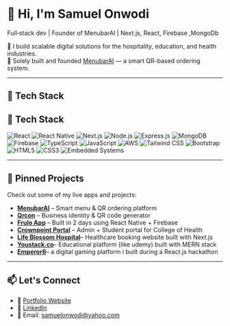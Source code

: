 # 👋 Hi, I'm Samuel Onwodi

Full‑stack dev | Founder of MenubarAI | Next.js, React, Firebase ,MongoDb

🚀 I build scalable digital solutions for the hospitality, education, and health industries.  
🔭 Solely built and founded [MenubarAI](https://menubarai.netlify.app) — a smart QR-based ordering system.

---

## 🔧 Tech Stack
## 🔧 Tech Stack

![React](https://img.shields.io/badge/React-20232A?style=for-the-badge&logo=react&logoColor=61DAFB)
![React Native](https://img.shields.io/badge/React_Native-20232A?style=for-the-badge&logo=react&logoColor=61DAFB)
![Next.js](https://img.shields.io/badge/Next.js-000?style=for-the-badge&logo=next.js&logoColor=white)
![Node.js](https://img.shields.io/badge/Node.js-339933?style=for-the-badge&logo=nodedotjs&logoColor=white)
![Express.js](https://img.shields.io/badge/Express.js-404D59?style=for-the-badge)
![MongoDB](https://img.shields.io/badge/MongoDB-4EA94B?style=for-the-badge&logo=mongodb&logoColor=white)
![Firebase](https://img.shields.io/badge/Firebase-FFCA28?style=for-the-badge&logo=firebase&logoColor=black)
![TypeScript](https://img.shields.io/badge/TypeScript-007ACC?style=for-the-badge&logo=typescript&logoColor=white)
![JavaScript](https://img.shields.io/badge/JavaScript-F7DF1E?style=for-the-badge&logo=javascript&logoColor=black)
![AWS](https://img.shields.io/badge/AWS_Cloud-232F3E?style=for-the-badge&logo=amazonaws&logoColor=white)
![Tailwind CSS](https://img.shields.io/badge/Tailwind_CSS-06B6D4?style=for-the-badge&logo=tailwindcss&logoColor=white)
![Bootstrap](https://img.shields.io/badge/Bootstrap-7952B3?style=for-the-badge&logo=bootstrap&logoColor=white)
![HTML5](https://img.shields.io/badge/HTML5-E34F26?style=for-the-badge&logo=html5&logoColor=white)
![CSS3](https://img.shields.io/badge/CSS3-1572B6?style=for-the-badge&logo=css3&logoColor=white)
![Embedded Systems](https://img.shields.io/badge/Embedded_Systems-000000?style=for-the-badge&logo=raspberrypi&logoColor=white)


---

## 📌 Pinned Projects
Check out some of my live apps and projects:

- [**MenubarAI**](https://menubarai.netlify.app) – Smart menu & QR ordering platform
- [**Qrcon**](https://qrcon.netlify.app) – Business identity & QR code generator
- [**Frulo App**](https://github.com/Onwodis/frulo_app) – Built in 2 days using React Native + Firebase
- [**Crownpoint Portal**](https://crowncollege.netlify.app) – Admin + Student portal for College of Health
- [**Life Blossom Hospital**](https://lifeblossom.netlify.app)– Healthcare booking website built with Next.js
- [**Youstack.co**](https://youstack.netlify.app)– Educational platform (like udemy) built with MERN stack
- [**Emperor6**](https://emperor6.netlify.app)– a digital gaming platform i built during a React.js hackathon

---

## 📫 Let's Connect

- 🔗 [Portfolio Website](https://samuelonwodi.netlify.app)
- 💼 [LinkedIn](https://linkedin.com/in/samuelonwodi)
- 📧 Email: samuelonwodi@yahoo.com

